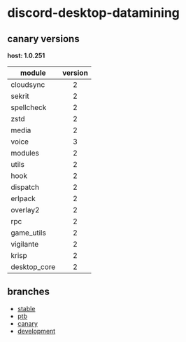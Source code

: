 # discord-desktop-datamining

## canary versions

**host: 1.0.251**

| module | version |
| ------ | :-----: |
| cloudsync | 2 |
| sekrit | 2 |
| spellcheck | 2 |
| zstd | 2 |
| media | 2 |
| voice | 3 |
| modules | 2 |
| utils | 2 |
| hook | 2 |
| dispatch | 2 |
| erlpack | 2 |
| overlay2 | 2 |
| rpc | 2 |
| game_utils | 2 |
| vigilante | 2 |
| krisp | 2 |
| desktop_core | 2 |

## branches

- [stable](https://github.com/OpenAsar/discord-desktop-datamining/tree/stable)
- [ptb](https://github.com/OpenAsar/discord-desktop-datamining/tree/ptb)
- [canary](https://github.com/OpenAsar/discord-desktop-datamining/tree/canary)
- [development](https://github.com/OpenAsar/discord-desktop-datamining/tree/development)